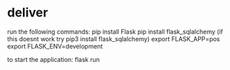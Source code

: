 # deliver


run the following commands:
pip install Flask
pip install flask_sqlalchemy (if this doesnt work try  pip3 install flask_sqlalchemy)
export FLASK_APP=pos
export FLASK_ENV=development


to start the application:
flask run